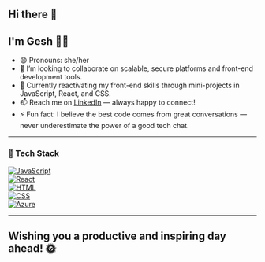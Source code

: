 ## Hi there 👋  
## I'm Gesh 👩‍💻

- 😄 Pronouns: she/her  
- 👯 I’m looking to collaborate on scalable, secure platforms and front-end development tools.
- 🌱 Currently reactivating my front-end skills through mini-projects in JavaScript, React, and CSS.
- 📫 Reach me on [LinkedIn](https://www.linkedin.com/in/geshnumatee-sowaruth) — always happy to connect!  
- ⚡ Fun fact: I believe the best code comes from great conversations — never underestimate the power of a good tech chat.

---

### 🧰 Tech Stack  
[![JavaScript](https://img.shields.io/badge/-JavaScript-F7DF1E?logo=javascript&logoColor=black&style=flat)](https://developer.mozilla.org/en-US/docs/Web/JavaScript)  
[![React](https://img.shields.io/badge/-React-61DAFB?logo=react&logoColor=black&style=flat)](https://react.dev/)  
[![HTML](https://img.shields.io/badge/-HTML5-E34F26?logo=html5&logoColor=white&style=flat)](https://developer.mozilla.org/en-US/docs/Web/HTML)  
[![CSS](https://img.shields.io/badge/-CSS-1572B6?logo=css3&logoColor=white&style=flat)](https://developer.mozilla.org/en-US/docs/Web/CSS)  
[![Azure](https://img.shields.io/badge/-Azure-0078D4?logo=microsoft-azure&logoColor=white&style=flat)](https://azure.microsoft.com/)

---

## Wishing you a productive and inspiring day ahead! 🌞
